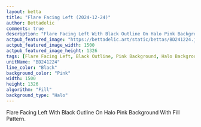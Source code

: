 ```yaml
---
layout: betta
title: "Flare Facing Left (2024-12-24)"
author: Bettadelic
comments: true
description: "Flare Facing Left With Black Outline On Halo Pink Background With Fill Pattern."
actpub_featured_image: "https://bettadelic.art/static/bettas/BD241224.jpg"
actpub_featured_image_width: 1500
actpub_featured_image_height: 1326
tags: [Flare Facing Left, Black Outline, Pink Background, Halo Background Pattern, Fill Pattern, December 2024]
unitName: "BD241224"
line_color: "Black"
background_color: "Pink"
width: 1500
height: 1326
algorithm: "Fill"
background_type: "Halo"
---
```


Flare Facing Left With Black Outline On Halo Pink Background With Fill Pattern.
